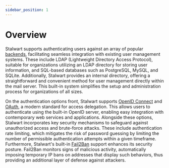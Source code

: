 ```yaml
---
sidebar_position: 1
---
```


# Overview

Stalwart supports authenticating users against an array of popular [backends](/docs/auth/backend/overview), facilitating seamless integration with existing user management systems. These include LDAP (Lightweight Directory Access Protocol), suitable for organizations utilizing an LDAP directory for storing user information, and SQL-based databases such as PostgreSQL, MySQL, and SQLite. Additionally, Stalwart provides an internal directory, offering a straightforward and convenient method for user management directly within the mail server. This built-in system simplifies the setup and administration process for organizations of all sizes.

On the authentication options front, Stalwart supports [OpenID Connect](/docs/auth/openid/overview) and [OAuth](/docs/auth/oauth/overview), a modern standard for access delegation. This allows users to authenticate using the built-in OpenID server, enabling easy integration with contemporary web services and applications. Alongside these options, Stalwart incorporates key security mechanisms to safeguard against unauthorized access and brute-force attacks. These include authentication rate limiting, which mitigates the risk of password guessing by limiting the number of permissible authentication attempts within a given timeframe. Furthermore, Stalwart's built-in [Fail2Ban](/docs/server/auto-ban) support enhances its security posture. Fail2Ban monitors signs of malicious activity, automatically imposing temporary IP bans on addresses that display such behaviors, thus providing an additional layer of defense against attackers.
